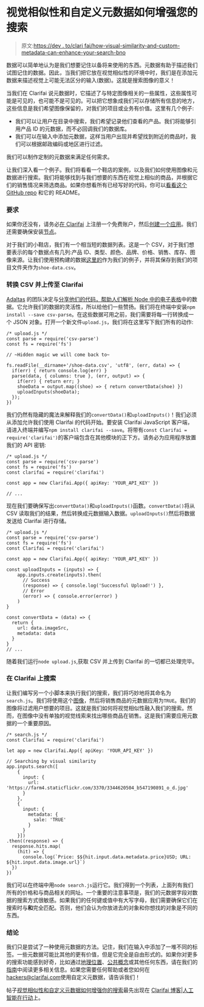 # 视觉相似性和自定义元数据如何增强您的搜索

> 原文:[https://dev . to/clari fai/how-visual-similarity-and-custom-metadata-can-enhance-your-search-bno](https://dev.to/clarifai/how-visual-similarity-and-custom-metadata-can-enhance-your-search-bno)

数据可以简单地认为是我们想要记住以备将来使用的东西。元数据有助于描述我们试图记住的数据。因此，当我们把它放在视觉相似性的环境中时，我们是在添加元数据来描述视觉上可能无法区分的输入(数据)。这就是搜索图像的意义！

当我们在 Clarifai 说元数据时，它描述了与特定图像相关的一些属性，这些属性可能是可见的，也可能不是可见的。可以把它想象成我们可以存储所有信息的地方，这些信息是我们希望图像保留的，对我们的项目或业务有价值。这里有几个例子:

*   我们可以让用户在目录中搜索，我们希望记录他们查看的产品。我们将能够引用产品 ID 的元数据，而不必回调我们的数据库。
*   我们可以在输入中添加元数据，这样当用户出现并希望找到附近的商品时，我们可以根据邮政编码或地区进行过滤。

我们可以制作定制的元数据来满足任何需求。

让我们深入看一个例子。我们将看看一个鞋店的案例，以及我们如何使用图像和元数据进行搜索。我们将能够找到与我们想要的东西在视觉上相似的商品，并根据它们的销售情况来筛选商品。如果你想看所有已经写好的代码，你可以[看看这个 GitHub repo](https://github.com/maxcell/custom-metadata) 和它的 README。

### **要求**

如果你还没有，请务必[在 Clarifai](https://clarifai.com/developer/account/signup) 上注册一个免费账户，然后[创建一个应用](https://clarifai.com/developer/account/applications)。我们还需要确保安装[节点](https://nodejs.org/en/download)。

对于我们的小鞋店，我们有一个相当短的数据列表。这是一个 CSV，对于我们想要表示的每个数据点有几列:产品 ID、类型、颜色、品牌、价格、销售、库存、图像来源。让我们使用预构建的数据[这里的](https://raw.githubusercontent.com/maxcell/custom-metadata/master/shoe-data.csv)作为我们的例子，并将其保存到我们的项目文件夹作为`shoe-data.csv`。

### 转换 CSV 并上传至 Clarifai

[Adaltas](http://www.adaltas.com/en/home/) 的团队决定与[分享他们的代码，帮助人们解析 Node 中的电子表格](http://csv.adaltas.com/)中的数据。它允许我们的数据的灵活性，所以给他们一些赞扬。我们将在终端中安装`npm install --save csv-parse`。在这些数据可用之前，我们需要将每一行转换成一个 JSON 对象。打开一个新文件`upload.js`，我们将在这里写下我们所有的动作:

```
/* upload.js */
const parse = require('csv-parse')
const fs = require('fs')

// ~Hidden magic we will come back to~

fs.readFile(__dirname+'/shoe-data.csv', 'utf8', (err, data) => {
  if(err) { return console.log(err) }
  parse(data, { columns: true }, (err, output) => { 
    if(err) { return err; }
    shoeData = output.map((shoe) => { return convertData(shoe) })
    uploadInputs(shoeData);
  });
}) 
```

我们仍然有隐藏的魔法来解释我们的`convertData()`和`uploadInputs()`！我们必须从添加允许我们使用 Clarifai 的代码开始。要安装 Clarifai JavaScript 客户端，请进入终端并编写`npm install clarifai --save`。将带有`const Clarifai = require('clarifai')`的客户端包含在其他模块的正下方。请务必为应用程序放置我们的 API 密钥:

```
/* upload.js */
const parse = require('csv-parse')
const fs = require('fs')
const clarifai = require('clarifai')

const app = new Clarifai.App({ apiKey: 'YOUR_API_KEY' })

// ... 
```

现在我们要确保写出`convertData()`和`uploadInputs()`函数。`convertData()`将从 CSV 读取我们的结果，然后转换成元数据输入数据。`uploadInputs()`然后将数据发送给 Clarifai 进行存储。

```
/* upload.js */
const parse = require('csv-parse')
const fs = require('fs')
const Clarifai = require('clarifai')

const app = new Clarifai.App({ apiKey: 'YOUR_API_KEY' })

const uploadInputs = (inputs) => {
    app.inputs.create(inputs).then(
      // Success
      (response) => { console.log('Successful Upload!') },
      // Error
      (error) => { console.error(error) }
    )
}

const convertData = (data) => {
  return {
    url: data.imageSrc,
    metadata: data
  }
}
// ... 
```

随着我们运行`node upload.js`,获取 CSV 并上传到 Clarifai 的一切都已处理完毕。

### 在 Clarifai 上搜索

让我们编写另一个小脚本来执行我们的搜索，我们将巧妙地将其命名为`search.js`。我们将使用这个[图像](https://farm4.staticflickr.com/3370/3344620504_b547190891_o_d.jpg)，然后将销售商品的元数据应用为`TRUE`。我们的图像将过滤用户想要的项目。这就是我们如何将视觉相似性融入我们的搜索。然而，在图像中没有单独的视觉线索来找出哪些商品在销售。这是我们需要应用元数据的一个重要原因。

```
/* search.js */
const Clarifai = require('clarifai')

let app = new Clarifai.App({ apiKey: 'YOUR_API_KEY' })

// Searching by visual similarity
app.inputs.search([
    {
      input: {
        url: 'https://farm4.staticflickr.com/3370/3344620504_b547190891_o_d.jpg'
      }
    },
    {
      input: {
        metadata: {
          sale: 'TRUE'
        }
      }
    }])
.then((response) => {
  response.hits.map(
    (hit) => {
      console.log(`Price: $${hit.input.data.metadata.price}USD; URL: ${hit.input.data.image.url}`)
  })
}) 
```

我们可以在终端中用`node search.js`运行它。我们得到一个列表，上面列有我们所有的价格和与商品相关的网址。一个重要的注意事项是，我们的元数据字段对数据的搜索方式很敏感。如果我们的任何键或值中有大写字母，我们需要确保它们在搜索时与**和**完全匹配。否则，他们会认为你放进去的对象和你想找的对象是不同的东西。

### 结论

我们只是尝试了一种使用元数据的方法。记住，我们在输入中添加了一堆不同的标签。一些元数据可能比其他的更有价值，但是它完全是自由形式的。如果你对更多的搜索功能感到好奇，比如通过[地理位置](https://clarifai.com/developer/guide/searches#by-geo-location)、[公共概念](https://clarifai.com/developer/guide/searches#by-public-concepts)或其他任何东西，请在我们的[指南](https://clarifai.com/developer/guide/searches#searches)中阅读更多相关信息。如果您需要任何帮助或者您如何在[hackers@clarifai.com](mailto:hackers@clarifai.com)使用自定义元数据，请告诉我们！

帖子[视觉相似性和自定义元数据如何增强你的搜索](https://blog.clarifai.com/how-visual-similarity-and-custom-metadata-can-enhance-your-search/)最先出现在 [Clarifai 博客|人工智能在行动](https://blog.clarifai.com)上。